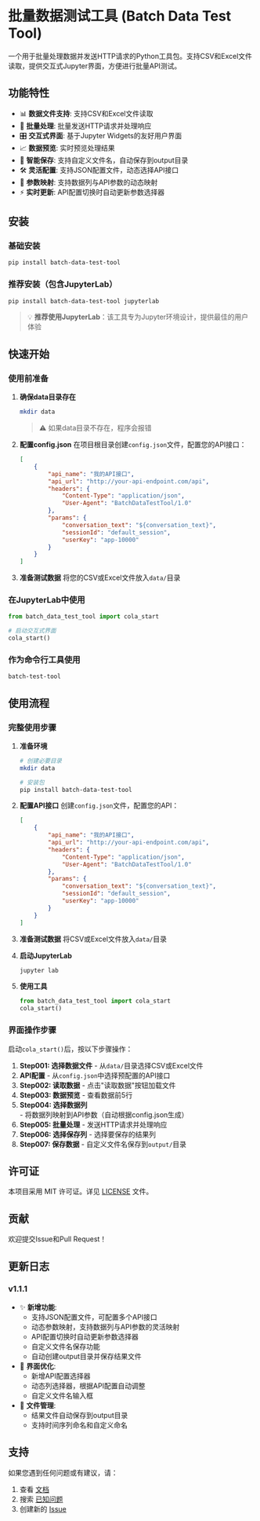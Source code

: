 # 批量数据测试工具 (Batch Data Test Tool)

一个用于批量处理数据并发送HTTP请求的Python工具包。支持CSV和Excel文件读取，提供交互式Jupyter界面，方便进行批量API测试。

## 功能特性

- 📊 **数据文件支持**: 支持CSV和Excel文件读取
- 🔄 **批量处理**: 批量发送HTTP请求并处理响应
- 🎛️ **交互式界面**: 基于Jupyter Widgets的友好用户界面
- 📈 **数据预览**: 实时预览处理结果
- 💾 **智能保存**: 支持自定义文件名，自动保存到output目录
- 🛠️ **灵活配置**: 支持JSON配置文件，动态选择API接口
- 🔧 **参数映射**: 支持数据列与API参数的动态映射
- ⚡ **实时更新**: API配置切换时自动更新参数选择器

## 安装

### 基础安装
```bash
pip install batch-data-test-tool
```

### 推荐安装（包含JupyterLab）
```bash
pip install batch-data-test-tool jupyterlab
```

> 💡 **推荐使用JupyterLab**：该工具专为Jupyter环境设计，提供最佳的用户体验

## 快速开始

### 使用前准备

1. **确保data目录存在**
   ```bash
   mkdir data
   ```
   > ⚠️ 如果data目录不存在，程序会报错

2. **配置config.json**
   在项目根目录创建`config.json`文件，配置您的API接口：
   ```json
   [
       {
           "api_name": "我的API接口",
           "api_url": "http://your-api-endpoint.com/api",
           "headers": {
               "Content-Type": "application/json",
               "User-Agent": "BatchDataTestTool/1.0"
           },
           "params": {
               "conversation_text": "${conversation_text}",
               "sessionId": "default_session",
               "userKey": "app-10000"
           }
       }
   ]
   ```

3. **准备测试数据**
   将您的CSV或Excel文件放入`data/`目录

### 在JupyterLab中使用

```python
from batch_data_test_tool import cola_start

# 启动交互式界面
cola_start()
```

### 作为命令行工具使用

```bash
batch-test-tool
```

## 使用流程

### 完整使用步骤

1. **准备环境**
   ```bash
   # 创建必要目录
   mkdir data
   
   # 安装包
   pip install batch-data-test-tool
   ```

2. **配置API接口**
   创建`config.json`文件，配置您的API：
   ```json
   [
       {
           "api_name": "我的API接口",
           "api_url": "http://your-api-endpoint.com/api",
           "headers": {
               "Content-Type": "application/json",
               "User-Agent": "BatchDataTestTool/1.0"
           },
           "params": {
               "conversation_text": "${conversation_text}",
               "sessionId": "default_session",
               "userKey": "app-10000"
           }
       }
   ]
   ```

3. **准备测试数据**
   将CSV或Excel文件放入`data/`目录

4. **启动JupyterLab**
   ```bash
   jupyter lab
   ```

5. **使用工具**
   ```python
   from batch_data_test_tool import cola_start
   cola_start()
   ```

### 界面操作步骤

启动`cola_start()`后，按以下步骤操作：

1. **Step001: 选择数据文件** - 从`data/`目录选择CSV或Excel文件
2. **API配置** - 从`config.json`中选择预配置的API接口
3. **Step002: 读取数据** - 点击"读取数据"按钮加载文件
4. **Step003: 数据预览** - 查看数据前5行
5. **Step004: 选择数据列** - 将数据列映射到API参数（自动根据config.json生成）
6. **Step005: 批量处理** - 发送HTTP请求并处理响应
7. **Step006: 选择保存列** - 选择要保存的结果列
8. **Step007: 保存数据** - 自定义文件名保存到`output/`目录


## 许可证

本项目采用 MIT 许可证。详见 [LICENSE](LICENSE) 文件。

## 贡献

欢迎提交Issue和Pull Request！

## 更新日志

### v1.1.1
- ✨ **新增功能**:
  - 支持JSON配置文件，可配置多个API接口
  - 动态参数映射，支持数据列与API参数的灵活映射
  - API配置切换时自动更新参数选择器
  - 自定义文件名保存功能
  - 自动创建output目录并保存结果文件
- 🎯 **界面优化**:
  - 新增API配置选择器
  - 动态列选择器，根据API配置自动调整
  - 自定义文件名输入框
- 📁 **文件管理**:
  - 结果文件自动保存到output目录
  - 支持时间序列命名和自定义命名


## 支持

如果您遇到任何问题或有建议，请：

1. 查看 [文档](https://github.com/zzti-bsj/batch-data-test-tool#readme)
2. 搜索 [已知问题](https://github.com/zzti-bsj/batch-data-test-tool/issues)
3. 创建新的 [Issue](https://github.com/zzti-bsj/batch-data-test-tool/issues/new)
